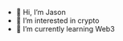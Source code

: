 - 👋 Hi, I’m Jason
- 👀 I’m interested in crypto
- 🌱 I’m currently learning Web3

<!---
Jason5951/Jason5951 is a ✨ special ✨ repository because its `README.md` (this file) appears on your GitHub profile.
You can click the Preview link to take a look at your changes.

Add comment
--->

